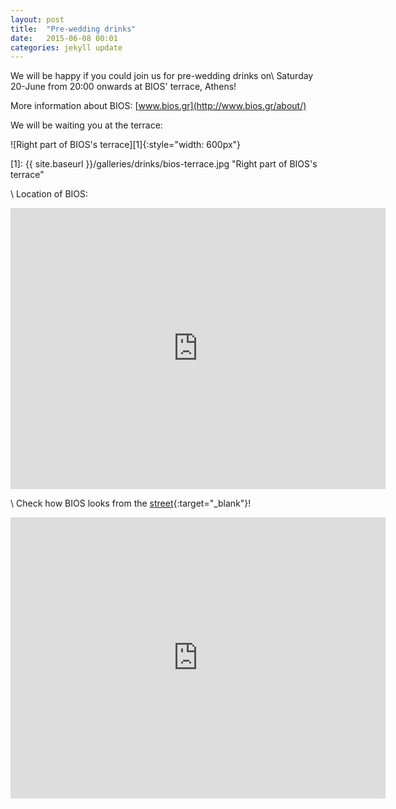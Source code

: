 ```yaml
---
layout: post
title:  "Pre-wedding drinks"
date:   2015-06-08 00:01
categories: jekyll update
---
```


We will be happy if you could join us for pre-wedding drinks on\\
Saturday 20-June from 20:00 onwards at BIOS' terrace, Athens!

More information about BIOS: [www.bios.gr](http://www.bios.gr/about/)

We will be waiting you at the terrace:

![Right part of BIOS's terrace][1]{:style="width: 600px"}

[1]: {{ site.baseurl }}/galleries/drinks/bios-terrace.jpg "Right part of BIOS's terrace"

\\
Location of BIOS:

<iframe src="https://www.google.com/maps/embed?pb=!1m18!1m12!1m3!1d1572.4446644129296!2d23.718146!3d37.97971200000001!2m3!1f0!2f0!3f0!3m2!1i1024!2i768!4f13.1!3m3!1m2!1s0x14a1bd20dc93c3fd%3A0xe6c01a6fa0d637ef!2sPireos+84%2C+Athina+104+35%2C+Greece!5e0!3m2!1sen!2suk!4v1433717648071" width="600" height="450" frameborder="0" style="border:0"></iframe>

\\
Check how BIOS looks from the  [street](https://www.google.co.uk/maps/place/Pireos+84,+Athina+104+35,+Greece/@37.979712,23.718146,3a,52.5y,321.71h,96.68t/data=!3m4!1e1!3m2!1sQikxK3NapSupjSWfUIUegQ!2e0!4m2!3m1!1s0x14a1bd20dc93c3fd:0xe6c01a6fa0d637ef!6m1!1e1){:target="_blank"}!

<iframe src="https://www.google.com/maps/embed?pb=!1m0!3m2!1sen!2suk!4v1433717914691!6m8!1m7!1sQikxK3NapSupjSWfUIUegQ!2m2!1d37.979712!2d23.718146!3f324.5245753599489!4f9.690459291345746!5f1.4214797185029173" width="600" height="450" frameborder="0" style="border:0"></iframe>
